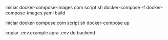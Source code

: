 iniciar docker-compose-images com script sh
docker-compose -f docker-compose-images.yaml build

iniciar docker-compose com script sh
docker-compose up

copiar .env.example apra .env do backend